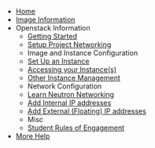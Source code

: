 - [Home](/?id=welcome-to-the-oit-student-openstack-documentation)
- [Image Information](/Image-Information/user-base.md)
- Openstack Information
    - [Getting Started](/Openstack-Information/getting-started.md "Get started with Openstack")
    - [Setup Project Networking](/Openstack-Information/initial-network-setup.md "Connect your networks to enable host to host communications!")
    - Image and Instance Configuration
    - [Set Up an Instance](/Openstack-Information/setup-an-instance.md "How to start your instance")
    - [Accessing your Instance(s)](/Openstack-Information/accessing-an-instance.md "Access your instances")
    - [Other Instance Management](/Openstack-Information/other-instance-management.md "Other Management for Instances")
    - Network Configuration
    - [Learn Neutron Networking](/Openstack-Information/understanding-networking.md "Learn the ropes of Openstack's network provider")
    - [Add Internal IP addresses](/Openstack-Information/add-internal-ip "Configure Internal IP Access")
    - [Add External (Floating) IP addresses](/Openstack-Information/add-external-ip "Configure External IP Access")
    - Misc
    - [Student Rules of Engagement](/Openstack-Information/rules-of-engagement.md "Read the Rules of Engagement")
- [More Help](/help.md)
<!--    - [Manage Routers](/Openstack-Information/manage-routers.md "Understand Routers in Openstack")-->
